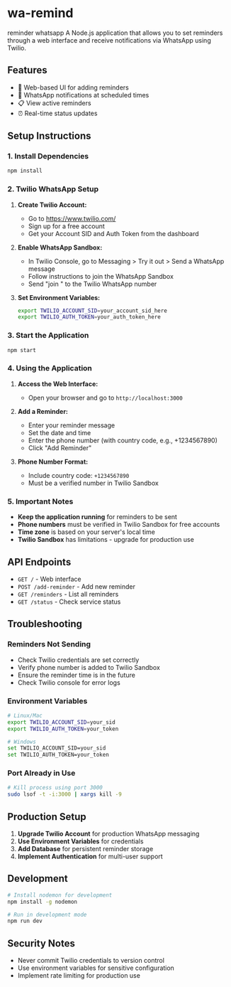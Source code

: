 # wa-remind

reminder whatsapp
A Node.js application that allows you to set reminders through a web interface and receive notifications via WhatsApp using Twilio.

## Features

- 📱 Web-based UI for adding reminders
- 🔔 WhatsApp notifications at scheduled times
- 📋 View active reminders
- ⏰ Real-time status updates

## Setup Instructions

### 1. Install Dependencies

```bash
npm install
```

### 2. Twilio WhatsApp Setup

1. **Create Twilio Account:**
   - Go to https://www.twilio.com/
   - Sign up for a free account
   - Get your Account SID and Auth Token from the dashboard

2. **Enable WhatsApp Sandbox:**
   - In Twilio Console, go to Messaging > Try it out > Send a WhatsApp message
   - Follow instructions to join the WhatsApp Sandbox
   - Send "join <sandbox-keyword>" to the Twilio WhatsApp number

3. **Set Environment Variables:**
   ```bash
   export TWILIO_ACCOUNT_SID=your_account_sid_here
   export TWILIO_AUTH_TOKEN=your_auth_token_here
   ```

### 3. Start the Application

```bash
npm start
```

### 4. Using the Application

1. **Access the Web Interface:**
   - Open your browser and go to `http://localhost:3000`

2. **Add a Reminder:**
   - Enter your reminder message
   - Set the date and time
   - Enter the phone number (with country code, e.g., +1234567890)
   - Click "Add Reminder"

3. **Phone Number Format:**
   - Include country code: `+1234567890`
   - Must be a verified number in Twilio Sandbox

### 5. Important Notes

- **Keep the application running** for reminders to be sent
- **Phone numbers** must be verified in Twilio Sandbox for free accounts
- **Time zone** is based on your server's local time
- **Twilio Sandbox** has limitations - upgrade for production use

## API Endpoints

- `GET /` - Web interface
- `POST /add-reminder` - Add new reminder
- `GET /reminders` - List all reminders
- `GET /status` - Check service status

## Troubleshooting

### Reminders Not Sending
- Check Twilio credentials are set correctly
- Verify phone number is added to Twilio Sandbox
- Ensure the reminder time is in the future
- Check Twilio console for error logs

### Environment Variables
```bash
# Linux/Mac
export TWILIO_ACCOUNT_SID=your_sid
export TWILIO_AUTH_TOKEN=your_token

# Windows
set TWILIO_ACCOUNT_SID=your_sid
set TWILIO_AUTH_TOKEN=your_token
```

### Port Already in Use
```bash
# Kill process using port 3000
sudo lsof -t -i:3000 | xargs kill -9
```

## Production Setup

1. **Upgrade Twilio Account** for production WhatsApp messaging
2. **Use Environment Variables** for credentials
3. **Add Database** for persistent reminder storage
4. **Implement Authentication** for multi-user support

## Development

```bash
# Install nodemon for development
npm install -g nodemon

# Run in development mode
npm run dev
```

## Security Notes

- Never commit Twilio credentials to version control
- Use environment variables for sensitive configuration
- Implement rate limiting for production use